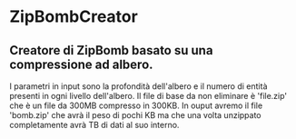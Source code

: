 # ZipBombCreator
Creatore di ZipBomb basato su una compressione ad albero.
---------------------------------------------------------
I parametri in input sono la profondità dell'albero e il numero di entità presenti in ogni livello dell'albero.
Il file di base da non eliminare è 'file.zip' che è un file da 300MB compresso in 300KB.
In ouput avremo il file 'bomb.zip' che avrà il peso di pochi KB ma che una volta unzippato completamente avrà TB di dati al suo interno.
